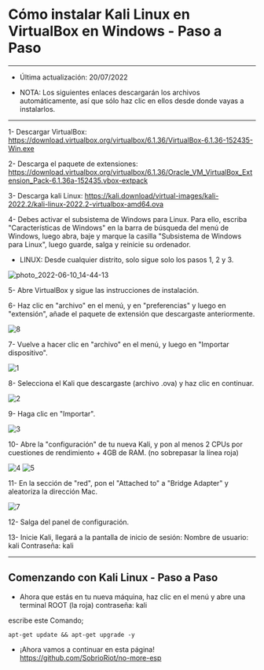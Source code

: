 # Cómo instalar Kali Linux en VirtualBox en Windows - Paso a Paso
-----------------------------------------------
- Última actualización: 20/07/2022

- NOTA: Los siguientes enlaces descargarán los archivos automáticamente, así que sólo haz clic en ellos desde donde vayas a instalarlos. 
----------------------------------------------  
1- Descargar VirtualBox: https://download.virtualbox.org/virtualbox/6.1.36/VirtualBox-6.1.36-152435-Win.exe

2- Descarga el paquete de extensiones: https://download.virtualbox.org/virtualbox/6.1.36/Oracle_VM_VirtualBox_Extension_Pack-6.1.36a-152435.vbox-extpack

3- Descarga kali Linux: https://kali.download/virtual-images/kali-2022.2/kali-linux-2022.2-virtualbox-amd64.ova

4- Debes activar el subsistema de Windows para Linux. Para ello, escriba "Características de Windows" en la barra de búsqueda del menú de Windows, luego abra, baje y marque la casilla "Subsistema de Windows para Linux", luego guarde, salga y reinicie su ordenador.

- LINUX: Desde cualquier distrito, solo sigue solo los pasos 1, 2 y 3.


![photo_2022-06-10_14-44-13](https://user-images.githubusercontent.com/64184513/175776446-b373d0e5-4672-471f-a78a-93e0f2891313.jpg)

5- Abre VirtualBox y sigue las instrucciones de instalación.

6- Haz clic en "archivo" en el menú, y en "preferencias" y luego en "extensión", añade el paquete de extensión que descargaste anteriormente.

![8](https://user-images.githubusercontent.com/64184513/175776890-4f44fdbd-97ec-4bf9-bcf1-8db3aafa4459.jpg)

7- Vuelve a hacer clic en "archivo" en el menú, y luego en "Importar dispositivo".

![1](https://user-images.githubusercontent.com/64184513/175776398-7038d85a-a306-4c4c-ad89-325b5c938383.jpg)

8- Selecciona el Kali que descargaste (archivo .ova) y haz clic en continuar.

![2](https://user-images.githubusercontent.com/64184513/175776400-a41767db-3686-4a3b-b978-bf136286f9f0.jpg)

9- Haga clic en "Importar".

![3](https://user-images.githubusercontent.com/64184513/175776402-4eff95b8-9785-47e1-9877-67df34d808e2.jpg)

10- Abre la "configuración" de tu nueva Kali, y pon al menos 2 CPUs por cuestiones de rendimiento + 4GB de RAM. (no sobrepasar la línea roja)

![4](https://user-images.githubusercontent.com/64184513/175776404-1eb16270-54d3-4d42-9741-2d2bbb0ce29b.jpg)
![5](https://user-images.githubusercontent.com/64184513/175776405-1227974e-c82f-4272-9b58-8163c14687e0.jpg)

11- En la sección de "red", pon el "Attached to" a "Bridge Adapter" y aleatoriza la dirección Mac.

![7](https://user-images.githubusercontent.com/64184513/175776409-de0300c0-4908-4e94-ac28-6ac0e980f2b0.jpg)

12- Salga del panel de configuración.

13- Inicie Kali, llegará a la pantalla de inicio de sesión:
Nombre de usuario: kali
Contraseña: kali

---------------------------------------
## Comenzando con Kali Linux - Paso a Paso

- Ahora que estás en tu nueva máquina, haz clic en el menú y abre una terminal ROOT (la roja)
contraseña: kali

escribe este Comando;

    apt-get update && apt-get upgrade -y
- ¡Ahora vamos a continuar en esta página!
https://github.com/SobrioRiot/no-more-esp

